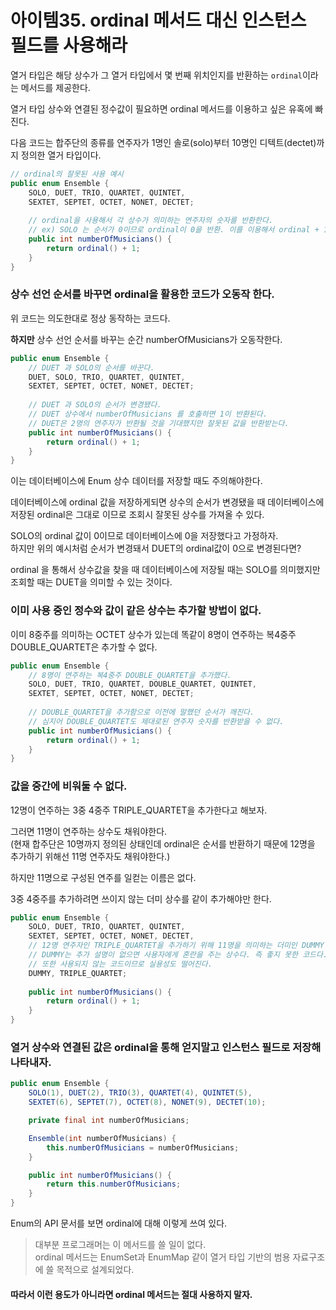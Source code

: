 # 아이템35. ordinal 메서드 대신 인스턴스 필드를 사용해라

열거 타입은 해당 상수가 그 열거 타입에서 몇 번째 위치인지를 반환하는 ```ordinal```이라는 메서드를 제공한다.

열거 타입 상수와 연결된 정수값이 필요하면 ordinal 메서드를 이용하고 싶은 유혹에 빠진다.

다음 코드는 합주단의 종류를 연주자가 1명인 솔로(solo)부터 10명인 디텍트(dectet)까지 정의한 열거 타입이다.

```java
// ordinal의 잘못된 사용 예시
public enum Ensemble {
    SOLO, DUET, TRIO, QUARTET, QUINTET,
    SEXTET, SEPTET, OCTET, NONET, DECTET;
    
    // ordinal을 사용해서 각 상수가 의미하는 연주자의 숫자를 반환한다.
    // ex) SOLO 는 순서가 0이므로 ordinal이 0을 반환. 이를 이용해서 ordinal + 1 을 해서 연주자의 숫자를 반환해준다. 
    public int numberOfMusicians() {
        return ordinal() + 1;
    }
}
```

### 상수 선언 순서를 바꾸면 ordinal을 활용한 코드가 오동작 한다.

위 코드는 의도한대로 정상 동작하는 코드다.

**하지만** 상수 선언 순서를 바꾸는 순간 numberOfMusicians가 오동작한다.

```java
public enum Ensemble {
    // DUET 과 SOLO의 순서를 바꾼다.
    DUET, SOLO, TRIO, QUARTET, QUINTET,
    SEXTET, SEPTET, OCTET, NONET, DECTET;
    
    // DUET 과 SOLO의 순서가 변경됐다.
    // DUET 상수에서 numberOfMusicians 를 호출하면 1이 반환된다.
    // DUET은 2명의 연주자가 반환될 것을 기대했지만 잘못된 값을 반환받는다.
    public int numberOfMusicians() {
        return ordinal() + 1;
    }
}
```

이는 데이터베이스에 Enum 상수 데이터를 저장할 때도 주의해야한다.

데이터베이스에 ordinal 값을 저장하게되면 상수의 순서가 변경됐을 때 데이터베이스에 저장된 ordinal은 그대로 이므로 조회시 잘못된 상수를 가져올 수 있다.

SOLO의 ordinal 값이 0이므로 데이터베이스에 0을 저장했다고 가정하자.   
하지만 위의 예시처럼 순서가 변경돼서 DUET의 ordinal값이 0으로 변경된다면?

ordinal 을 통해서 상수값을 찾을 때 데이터베이스에 저장될 때는 SOLO를 의미했지만 조회할 때는 DUET을 의미할 수 있는 것이다.

### 이미 사용 중인 정수와 값이 같은 상수는 추가할 방법이 없다.   
이미 8중주를 의미하는 OCTET 상수가 있는데 똑같이 8명이 연주하는 복4중주 DOUBLE_QUARTET은 추가할 수 없다.

```java
public enum Ensemble {
    // 8명이 연주하는 복4중주 DOUBLE_QUARTET을 추가했다.
    SOLO, DUET, TRIO, QUARTET, DOUBLE_QUARTET, QUINTET,
    SEXTET, SEPTET, OCTET, NONET, DECTET;
    
    // DOUBLE_QUARTET을 추가함으로 이전에 말했던 순서가 깨진다.
    // 심지어 DOUBLE_QUARTET도 제대로된 연주자 숫자를 반환받을 수 없다.
    public int numberOfMusicians() {
        return ordinal() + 1;
    }
}
```

### 값을 중간에 비워둘 수 없다.   

12명이 연주하는 3중 4중주 TRIPLE_QUARTET을 추가한다고 해보자.

그러면 11명이 연주하는 상수도 채워야한다.   
(현재 합주단은 10명까지 정의된 상태인데 ordinal은 순서를 반환하기 때문에 12명을 추가하기 위해선 11명 연주자도 채워야한다.)

하지만 11명으로 구성된 연주를 일컫는 이름은 없다.

3중 4중주를 추가하려면 쓰이지 않는 더미 상수를 같이 추가해야만 한다.

```java
public enum Ensemble {
    SOLO, DUET, TRIO, QUARTET, QUINTET,
    SEXTET, SEPTET, OCTET, NONET, DECTET,
    // 12명 연주자인 TRIPLE_QUARTET을 추가하기 위해 11명을 의미하는 더미인 DUMMY 상수를 함께 추가한다.
    // DUMMY는 추가 설명이 없으면 사용자에게 혼란을 주는 상수다. 즉 좋지 못한 코드다. 
    // 또한 사용되지 않는 코드이므로 실용성도 떨어진다.
    DUMMY, TRIPLE_QUARTET;
    
    public int numberOfMusicians() {
        return ordinal() + 1;
    }
}
```

### 열거 상수와 연결된 값은 ordinal을 통해 얻지말고 인스턴스 필드로 저장해 나타내자.

```java
public enum Ensemble {
    SOLO(1), DUET(2), TRIO(3), QUARTET(4), QUINTET(5),
    SEXTET(6), SEPTET(7), OCTET(8), NONET(9), DECTET(10);

    private final int numberOfMusicians;

    Ensemble(int numberOfMusicians) {
        this.numberOfMusicians = numberOfMusicians;
    }

    public int numberOfMusicians() {
        return this.numberOfMusicians;
    }
}
```

Enum의 API 문서를 보면 ordinal에 대해 이렇게 쓰여 있다.

> 대부분 프로그래머는 이 메서드를 쓸 일이 없다.   
> ordinal 메서드는 EnumSet과 EnumMap 같이 열거 타입 기반의 범용 자료구조에 쓸 목적으로 설계되었다.

#### 따라서 이런 용도가 아니라면 ordinal 메서드는 절대 사용하지 말자.